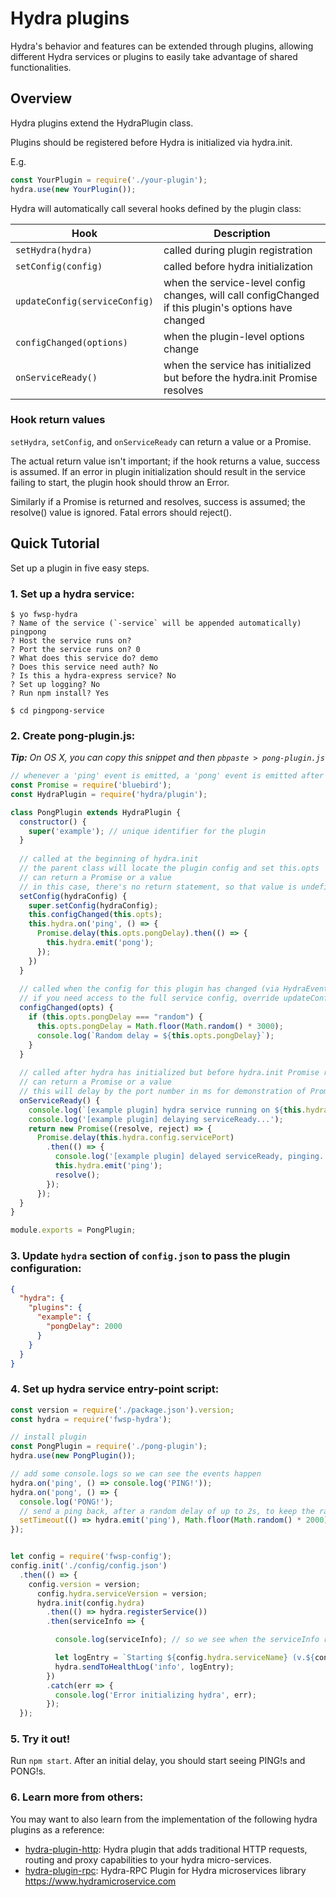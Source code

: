 # Hydra plugins

Hydra's behavior and features can be extended through plugins, allowing different Hydra services or plugins to easily take advantage of shared functionalities.

## Overview

Hydra plugins extend the HydraPlugin class.

Plugins should be registered before Hydra is initialized via hydra.init.

E.g.

```js
const YourPlugin = require('./your-plugin');
hydra.use(new YourPlugin());
```

Hydra will automatically call several hooks defined by the plugin class:

| Hook | Description
| --- | ---
| `setHydra(hydra)` | called during plugin registration
| `setConfig(config)` | called before hydra initialization
| `updateConfig(serviceConfig)` | when the service-level config changes, will call configChanged if this plugin's options have changed
| `configChanged(options)` | when the plugin-level options change
| `onServiceReady()` | when the service has initialized but before the hydra.init Promise resolves

### Hook return values

`setHydra`, `setConfig`, and `onServiceReady` can return a value or a Promise.

The actual return value isn't important; if the hook returns a value, success is assumed.
If an error in plugin initialization should result in the service failing to start,
the plugin hook should throw an Error.

Similarly if a Promise is returned and resolves, success is assumed; the resolve() value is ignored.
Fatal errors should reject().

## Quick Tutorial

Set up a plugin in five easy steps.

### 1. Set up a hydra service:

```
$ yo fwsp-hydra
? Name of the service (`-service` will be appended automatically) pingpong
? Host the service runs on?
? Port the service runs on? 0
? What does this service do? demo
? Does this service need auth? No
? Is this a hydra-express service? No
? Set up logging? No
? Run npm install? Yes

$ cd pingpong-service
```

### 2. Create pong-plugin.js:

***Tip:** On OS X, you can copy this snippet and then `pbpaste > pong-plugin.js`*

```js
// whenever a 'ping' event is emitted, a 'pong' event is emitted after a user-defined delay
const Promise = require('bluebird');
const HydraPlugin = require('hydra/plugin');

class PongPlugin extends HydraPlugin {
  constructor() {
    super('example'); // unique identifier for the plugin
  }
  
  // called at the beginning of hydra.init
  // the parent class will locate the plugin config and set this.opts
  // can return a Promise or a value
  // in this case, there's no return statement, so that value is undefined
  setConfig(hydraConfig) {
    super.setConfig(hydraConfig);
    this.configChanged(this.opts);
    this.hydra.on('ping', () => {
      Promise.delay(this.opts.pongDelay).then(() => {
        this.hydra.emit('pong');
      });
    })
  }
  
  // called when the config for this plugin has changed (via HydraEvent.CONFIG_UPDATE_EVENT)
  // if you need access to the full service config, override updateConfig(serviceConfig)
  configChanged(opts) {
    if (this.opts.pongDelay === "random") {
      this.opts.pongDelay = Math.floor(Math.random() * 3000);
      console.log(`Random delay = ${this.opts.pongDelay}`);
    }
  }
  
  // called after hydra has initialized but before hydra.init Promise resolves
  // can return a Promise or a value
  // this will delay by the port number in ms for demonstration of Promise
  onServiceReady() {
    console.log(`[example plugin] hydra service running on ${this.hydra.config.servicePort}`);
    console.log('[example plugin] delaying serviceReady...');
    return new Promise((resolve, reject) => {
      Promise.delay(this.hydra.config.servicePort)
        .then(() => {
          console.log('[example plugin] delayed serviceReady, pinging...');
          this.hydra.emit('ping');
          resolve();
        });
      });
  }
}

module.exports = PongPlugin;
```

### 3. Update `hydra` section of `config.json` to pass the plugin configuration:

```json
{
  "hydra": {
    "plugins": {
      "example": {
        "pongDelay": 2000
      }
    }
  }
}
```

### 4. Set up hydra service entry-point script:
```js
const version = require('./package.json').version;
const hydra = require('fwsp-hydra');

// install plugin
const PongPlugin = require('./pong-plugin');
hydra.use(new PongPlugin());

// add some console.logs so we can see the events happen
hydra.on('ping', () => console.log('PING!'));
hydra.on('pong', () => {
  console.log('PONG!');
  // send a ping back, after a random delay of up to 2s, to keep the rally going
  setTimeout(() => hydra.emit('ping'), Math.floor(Math.random() * 2000));
});


let config = require('fwsp-config');
config.init('./config/config.json')
  .then(() => {
    config.version = version;
      config.hydra.serviceVersion = version;
      hydra.init(config.hydra)
        .then(() => hydra.registerService())
        .then(serviceInfo => {

          console.log(serviceInfo); // so we see when the serviceInfo resolves

          let logEntry = `Starting ${config.hydra.serviceName} (v.${config.version})`;
          hydra.sendToHealthLog('info', logEntry);
        })
        .catch(err => {
          console.log('Error initializing hydra', err);
        });
  });
```

### 5. Try it out!

Run `npm start`.  After an initial delay, you should start seeing PING!s and PONG!s.

### 6. Learn more from others:
You may want to also learn from the implementation of the following hydra plugins as a reference:
* [hydra-plugin-http](https://github.com/jkyberneees/hydra-plugin-http): Hydra plugin that adds traditional HTTP requests, routing and proxy capabilities to your hydra micro-services.
* [hydra-plugin-rpc](https://github.com/ecwyne/hydra-plugin-rpc): Hydra-RPC Plugin for Hydra microservices library https://www.hydramicroservice.com
